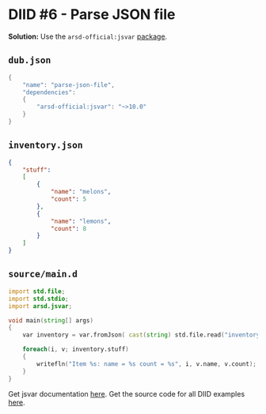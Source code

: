 # DIID #6 - Parse JSON file

**Solution:** Use the `arsd-official:jsvar` [package](https://code.dlang.org/packages/arsd-official).

## `dub.json`

```d
{
    "name": "parse-json-file",
    "dependencies":
    {
        "arsd-official:jsvar": "~>10.0"
    }
}
```

## `inventory.json`

```json
{
    "stuff":
    [
        {
            "name": "melons",
            "count": 5
        },
        {
            "name": "lemons",
            "count": 8
        }
    ]
}
```

## `source/main.d`

```d
import std.file;
import std.stdio;
import arsd.jsvar;

void main(string[] args)
{
    var inventory = var.fromJson( cast(string) std.file.read("inventory.json") );

    foreach(i, v; inventory.stuff)
    {
        writefln("Item %s: name = %s count = %s", i, v.name, v.count);
    }
}
``` 

Get jsvar documentation [here](http://arsd-official.dpldocs.info/arsd.jsvar.html).
Get the source code for all DIID examples [here](https://github.com/p0nce/DIID).